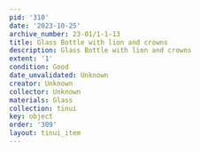 ```yaml
---
pid: '310'
date: '2023-10-25'
archive_number: 23-01/1-1-13
title: Glass Bottle with lion and crowns
description: Glass Bottle with lion and crowns
extent: '1'
condition: Good
date_unvalidated: Unknown
creator: Unknown
collector: Unknown
materials: Glass
collection: tinui
key: object
order: '309'
layout: tinui_item
---
```


